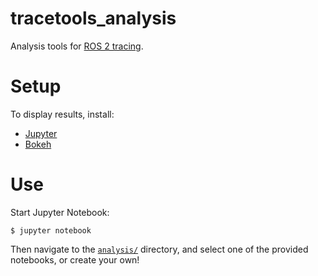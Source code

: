# tracetools_analysis

Analysis tools for [ROS 2 tracing](https://gitlab.com/micro-ROS/ros_tracing/ros2_tracing).

# Setup

To display results, install:

* [Jupyter](https://jupyter.org/install)
* [Bokeh](https://bokeh.pydata.org/en/latest/docs/user_guide/quickstart.html#userguide-quickstart-install)

# Use

Start Jupyter Notebook:

```
$ jupyter notebook
```

Then navigate to the [`analysis/`](./tracetools_analysis/analysis/) directory, and select one of the provided notebooks, or create your own!
